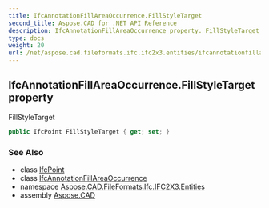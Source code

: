 ```yaml
---
title: IfcAnnotationFillAreaOccurrence.FillStyleTarget
second_title: Aspose.CAD for .NET API Reference
description: IfcAnnotationFillAreaOccurrence property. FillStyleTarget
type: docs
weight: 20
url: /net/aspose.cad.fileformats.ifc.ifc2x3.entities/ifcannotationfillareaoccurrence/fillstyletarget/
---
```

## IfcAnnotationFillAreaOccurrence.FillStyleTarget property

FillStyleTarget

```csharp
public IfcPoint FillStyleTarget { get; set; }
```

### See Also

* class [IfcPoint](../../ifcpoint/)
* class [IfcAnnotationFillAreaOccurrence](../)
* namespace [Aspose.CAD.FileFormats.Ifc.IFC2X3.Entities](../../ifcannotationfillareaoccurrence/)
* assembly [Aspose.CAD](../../../)


